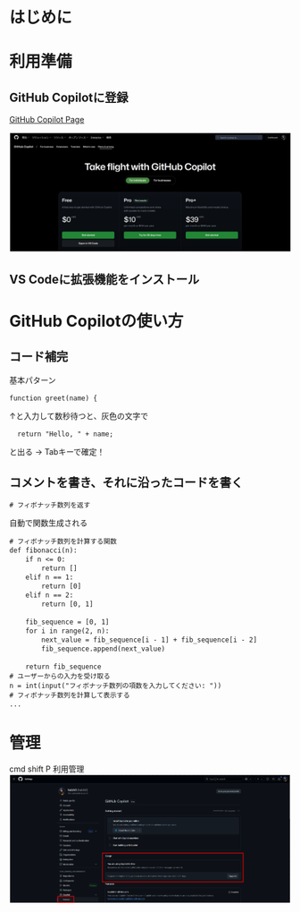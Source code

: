 # はじめに

# 利用準備


## GitHub Copilotに登録

[GitHub Copilot Page](https://github.com/copilot)

![img](./img/img01.png)



## VS Codeに拡張機能をインストール

# GitHub Copilotの使い方

## コード補完
基本パターン

```
function greet(name) {
```
↑と入力して数秒待つと、灰色の文字で

```
  return "Hello, " + name;
```

と出る → Tabキーで確定！

## コメントを書き、それに沿ったコードを書く

```
# フィボナッチ数列を返す
```

自動で関数生成される

```
# フィボナッチ数列を計算する関数
def fibonacci(n):
    if n <= 0:
        return []
    elif n == 1:
        return [0]
    elif n == 2:
        return [0, 1]
    
    fib_sequence = [0, 1]
    for i in range(2, n):
        next_value = fib_sequence[i - 1] + fib_sequence[i - 2]
        fib_sequence.append(next_value)
    
    return fib_sequence
# ユーザーからの入力を受け取る
n = int(input("フィボナッチ数列の項数を入力してください: "))
# フィボナッチ数列を計算して表示する
...
```


# 管理
cmd shift P
利用管理
![img](./img/img02.png)
